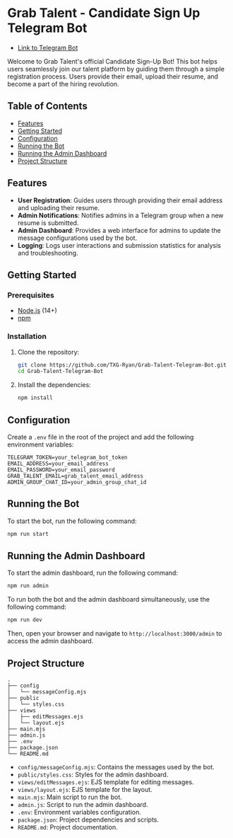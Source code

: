 
# Grab Talent - Candidate Sign Up Telegram Bot

- [Link to Telegram Bot](https://t.me/GrabTalentBot)

Welcome to Grab Talent's official Candidate Sign-Up Bot! This bot helps users seamlessly join our talent platform by guiding them through a simple registration process. Users provide their email, upload their resume, and become a part of the hiring revolution.

## Table of Contents

- [Features](#features)
- [Getting Started](#getting-started)
- [Configuration](#configuration)
- [Running the Bot](#running-the-bot)
- [Running the Admin Dashboard](#running-the-admin-dashboard)
- [Project Structure](#project-structure)

## Features

- **User Registration**: Guides users through providing their email address and uploading their resume.
- **Admin Notifications**: Notifies admins in a Telegram group when a new resume is submitted.
- **Admin Dashboard**: Provides a web interface for admins to update the message configurations used by the bot.
- **Logging**: Logs user interactions and submission statistics for analysis and troubleshooting.

## Getting Started

### Prerequisites

- [Node.js](https://nodejs.org/) (14+)
- [npm](https://www.npmjs.com/)

### Installation

1. Clone the repository:
   ```bash
   git clone https://github.com/TXG-Ryan/Grab-Talent-Telegram-Bot.git
   cd Grab-Talent-Telegram-Bot
   ```

2. Install the dependencies:
   ```bash
   npm install
   ```

## Configuration

Create a `.env` file in the root of the project and add the following environment variables:

```
TELEGRAM_TOKEN=your_telegram_bot_token
EMAIL_ADDRESS=your_email_address
EMAIL_PASSWORD=your_email_password
GRAB_TALENT_EMAIL=grab_talent_email_address
ADMIN_GROUP_CHAT_ID=your_admin_group_chat_id
```

## Running the Bot

To start the bot, run the following command:

```bash
npm run start
```

## Running the Admin Dashboard

To start the admin dashboard, run the following command:

```bash
npm run admin
```

To run both the bot and the admin dashboard simultaneously, use the following command:

```bash
npm run dev
```

Then, open your browser and navigate to `http://localhost:3000/admin` to access the admin dashboard.

## Project Structure

```
.
├── config
│   └── messageConfig.mjs
├── public
│   └── styles.css
├── views
│   ├── editMessages.ejs
│   └── layout.ejs
├── main.mjs
├── admin.js
├── .env
├── package.json
└── README.md
```

- `config/messageConfig.mjs`: Contains the messages used by the bot.
- `public/styles.css`: Styles for the admin dashboard.
- `views/editMessages.ejs`: EJS template for editing messages.
- `views/layout.ejs`: EJS template for the layout.
- `main.mjs`: Main script to run the bot.
- `admin.js`: Script to run the admin dashboard.
- `.env`: Environment variables configuration.
- `package.json`: Project dependencies and scripts.
- `README.md`: Project documentation.
